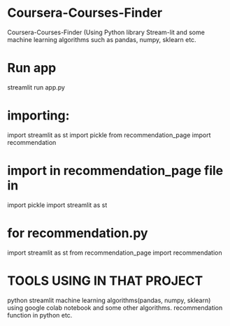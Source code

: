 # Coursera-Courses-Finder
Coursera-Courses-Finder (Using Python library Stream-lit and some machine learning algorithms such as pandas, numpy, sklearn etc. 

# Run app
streamlit run app.py

# importing:
import streamlit as st
import pickle
from recommendation_page import recommendation

# import in recommendation_page file in 
import pickle
import streamlit as st

# for recommendation.py
import streamlit as st
from recommendation_page import recommendation

# TOOLS USING IN THAT PROJECT
python
streamlit
machine learning algorithms(pandas, numpy, sklearn) using google colab notebook
and some other algorithms.
recommendation function in python etc.



